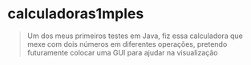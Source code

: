 # calculadoras1mples

> Um dos meus primeiros testes em Java, fiz essa calculadora que mexe com dois números em diferentes operações, pretendo futuramente colocar uma GUI para ajudar na visualização
